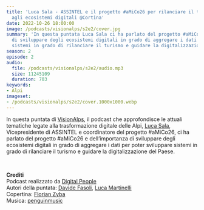 ```yaml
---
title: 'Luca Sala - ASSINTEL e il progetto #aMiCo26 per rilanciare il turismo grazie
  agli ecosistemi digitali @Cortina'
date: 2022-10-26 18:00:00
image: /podcasts/visionalps/s2e2/cover.jpg
summary: 'In questa puntata Luca Sala ci ha parlato del progetto #aMiCo26 e dell’importanza
  di sviluppare degli ecosistemi digitali in grado di aggregare i dati per poter sviluppare
  sistemi in grado di rilanciare il turismo e guidare la digitalizzazione del Paese.'
season: 2
episode: 2
audio:
  file: /podcasts/visionalps/s2e2/audio.mp3
  size: 11245109
  duration: 703
keywords:
- Alpi
imageset:
- /podcasts/visionalps/s2e2/cover.1000x1000.webp
---
```


In questa puntata di [VisionAlps](https://www.visionalps.com/), il podcast che approfondisce le attuali tematiche legate alla trasformazione digitale delle Alpi, [Luca Sala](https://www.linkedin.com/in/luckehall/), Vicepresidente di ASSINTEL e coordinatore del progetto #aMiCo26, ci ha parlato del progetto #aMiCo26 e dell’importanza di sviluppare degli ecosistemi digitali in grado di aggregare i dati per poter sviluppare sistemi in grado di rilanciare il turismo e guidare la digitalizzazione del Paese.

<br>

**Crediti**<br>
Podcast realizzato da [Digital People](https://w3id.org/digitalpeople)<br>
Autori della puntata: [Davide Fasoli](https://www.linkedin.com/in/davide-fasoli-2b3246179/), [Luca Martinelli](https://www.linkedin.com/in/luca-martinelli/)<br>
Copertina: [Florian Zyba](https://www.linkedin.com/in/florian-zyba/)<br>
Musica: [penguinmusic](https://pixabay.com/users/penguinmusic-24940186/)